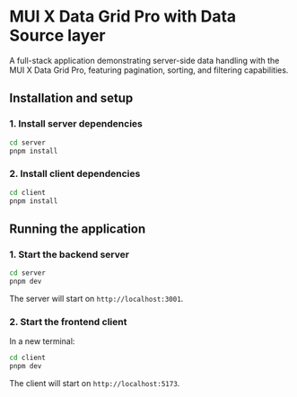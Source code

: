# MUI X Data Grid Pro with Data Source layer

A full-stack application demonstrating server-side data handling with the MUI X Data Grid Pro, featuring pagination, sorting, and filtering capabilities.

## Installation and setup

### 1. Install server dependencies

```bash
cd server
pnpm install
```

### 2. Install client dependencies

```bash
cd client
pnpm install
```

## Running the application

### 1. Start the backend server

```bash
cd server
pnpm dev
```

The server will start on `http://localhost:3001`.

### 2. Start the frontend client

In a new terminal:

```bash
cd client
pnpm dev
```

The client will start on `http://localhost:5173`.
